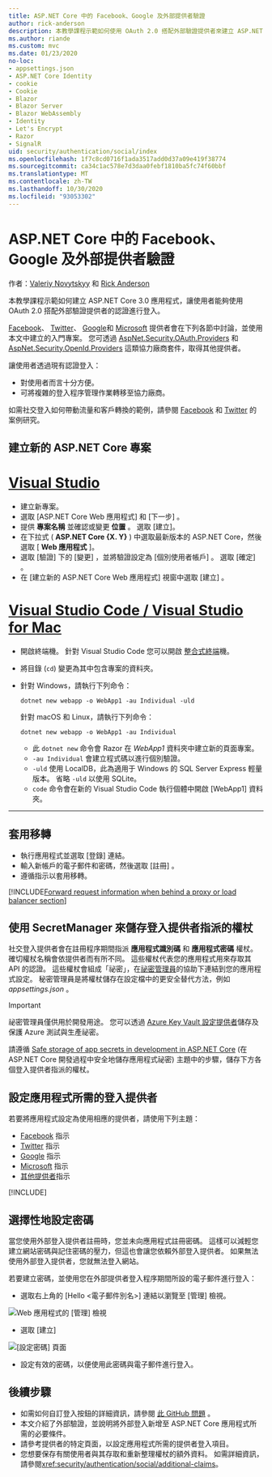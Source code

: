 ```yaml
---
title: ASP.NET Core 中的 Facebook、Google 及外部提供者驗證
author: rick-anderson
description: 本教學課程示範如何使用 OAuth 2.0 搭配外部驗證提供者來建立 ASP.NET Core 應用程式。
ms.author: riande
ms.custom: mvc
ms.date: 01/23/2020
no-loc:
- appsettings.json
- ASP.NET Core Identity
- cookie
- Cookie
- Blazor
- Blazor Server
- Blazor WebAssembly
- Identity
- Let's Encrypt
- Razor
- SignalR
uid: security/authentication/social/index
ms.openlocfilehash: 1f7c8cd0716f1ada3517add0d37a09e419f38774
ms.sourcegitcommit: ca34c1ac578e7d3daa0febf1810ba5fc74f60bbf
ms.translationtype: MT
ms.contentlocale: zh-TW
ms.lasthandoff: 10/30/2020
ms.locfileid: "93053302"
---
```

# <a name="facebook-google-and-external-provider-authentication-in-aspnet-core"></a>ASP.NET Core 中的 Facebook、Google 及外部提供者驗證

作者：[Valeriy Novytskyy](https://github.com/01binary) 和 [Rick Anderson](https://twitter.com/RickAndMSFT)

本教學課程示範如何建立 ASP.NET Core 3.0 應用程式，讓使用者能夠使用 OAuth 2.0 搭配外部驗證提供者的認證進行登入。

[Facebook](xref:security/authentication/facebook-logins)、 [Twitter](xref:security/authentication/twitter-logins)、 [Google](xref:security/authentication/google-logins)和 [Microsoft](xref:security/authentication/microsoft-logins) 提供者會在下列各節中討論，並使用本文中建立的入門專案。 您可透過 [AspNet.Security.OAuth.Providers](https://github.com/aspnet-contrib/AspNet.Security.OAuth.Providers) 和 [AspNet.Security.OpenId.Providers](https://github.com/aspnet-contrib/AspNet.Security.OpenId.Providers) 這類協力廠商套件，取得其他提供者。

讓使用者透過現有認證登入：

* 對使用者而言十分方便。
* 可將複雜的登入程序管理作業轉移至協力廠商。

如需社交登入如何帶動流量和客戶轉換的範例，請參閱 [Facebook](https://www.facebook.com/unsupportedbrowser) 和 [Twitter](https://dev.twitter.com/resources/case-studies) 的案例研究。

## <a name="create-a-new-aspnet-core-project"></a>建立新的 ASP.NET Core 專案

# <a name="visual-studio"></a>[Visual Studio](#tab/visual-studio)

* 建立新專案。
* 選取 [ASP.NET Core Web 應用程式]  和 [下一步]  。
* 提供 **專案名稱** 並確認或變更 **位置** 。 選取 [建立]。
* 在下拉式 ( **ASP.NET Core {X. Y}** ) 中選取最新版本的 ASP.NET Core，然後選取 [ **Web 應用程式** ]。
* 選取 [驗證]  下的 [變更]  ，並將驗證設定為 [個別使用者帳戶]  。 選取 [確定]  。
* 在 [建立新的 ASP.NET Core Web 應用程式]  視窗中選取 [建立]  。

# <a name="visual-studio-code--visual-studio-for-mac"></a>[Visual Studio Code / Visual Studio for Mac](#tab/visual-studio-code+visual-studio-mac)

* 開啟終端機。  針對 Visual Studio Code 您可以開啟 [整合式終端](https://code.visualstudio.com/docs/editor/integrated-terminal)機。

* 將目錄 (`cd`) 變更為其中包含專案的資料夾。

* 針對 Windows，請執行下列命令：

  ```dotnetcli
  dotnet new webapp -o WebApp1 -au Individual -uld
  ```

  針對 macOS 和 Linux，請執行下列命令：

  ```dotnetcli
  dotnet new webapp -o WebApp1 -au Individual
  ```

  * 此 `dotnet new` 命令會 Razor 在 *WebApp1* 資料夾中建立新的頁面專案。
  * `-au Individual` 會建立程式碼以進行個別驗證。
  * `-uld` 使用 LocalDB，此為適用于 Windows 的 SQL Server Express 輕量版本。 省略 `-uld` 以使用 SQLite。
  * `code` 命令會在新的 Visual Studio Code 執行個體中開啟 [WebApp1]  資料夾。

---

## <a name="apply-migrations"></a>套用移轉

* 執行應用程式並選取 [登錄]  連結。
* 輸入新帳戶的電子郵件和密碼，然後選取 [註冊]  。
* 遵循指示以套用移轉。

[!INCLUDE[Forward request information when behind a proxy or load balancer section](includes/forwarded-headers-middleware.md)]

## <a name="use-secretmanager-to-store-tokens-assigned-by-login-providers"></a>使用 SecretManager 來儲存登入提供者指派的權杖

社交登入提供者會在註冊程序期間指派 **應用程式識別碼** 和 **應用程式密碼** 權杖。 確切權杖名稱會依提供者而有所不同。 這些權杖代表您的應用程式用來存取其 API 的認證。 這些權杖會組成「祕密」，在[祕密管理員](xref:security/app-secrets#secret-manager)的協助下連結到您的應用程式設定。 秘密管理員是將權杖儲存在設定檔中的更安全替代方法，例如 *appsettings.json* 。

> [!IMPORTANT]
> 祕密管理員僅供用於開發用途。 您可以透過 [Azure Key Vault 設定提供者](xref:security/key-vault-configuration)儲存及保護 Azure 測試與生產祕密。

請遵循 [Safe storage of app secrets in development in ASP.NET Core](xref:security/app-secrets) (在 ASP.NET Core 開發過程中安全地儲存應用程式祕密) 主題中的步驟，儲存下方各個登入提供者指派的權杖。

## <a name="setup-login-providers-required-by-your-application"></a>設定應用程式所需的登入提供者

若要將應用程式設定為使用相應的提供者，請使用下列主題：

* [Facebook](xref:security/authentication/facebook-logins) 指示
* [Twitter](xref:security/authentication/twitter-logins) 指示
* [Google](xref:security/authentication/google-logins) 指示
* [Microsoft](xref:security/authentication/microsoft-logins) 指示
* [其他提供者](xref:security/authentication/otherlogins)指示

[!INCLUDE[](includes/chain-auth-providers.md)]

## <a name="optionally-set-password"></a>選擇性地設定密碼

當您使用外部登入提供者註冊時，您並未向應用程式註冊密碼。 這樣可以減輕您建立網站密碼與記住密碼的壓力，但這也會讓您依賴外部登入提供者。 如果無法使用外部登入提供者，您就無法登入網站。

若要建立密碼，並使用您在外部提供者登入程序期間所設的電子郵件進行登入：

* 選取右上角的 [Hello &lt;電子郵件別名&gt;]  連結以瀏覽至 [管理]  檢視。

![Web 應用程式的 [管理] 檢視](index/_static/pass1a.png)

* 選取 [建立] 

![[設定密碼] 頁面](index/_static/pass2a.png)

* 設定有效的密碼，以便使用此密碼與電子郵件進行登入。

## <a name="next-steps"></a>後續步驟

* 如需如何自訂登入按鈕的詳細資訊，請參閱 [此 GitHub 問題](https://github.com/dotnet/AspNetCore.Docs/issues/10563) 。
* 本文介紹了外部驗證，並說明將外部登入新增至 ASP.NET Core 應用程式所需的必要條件。
* 請參考提供者的特定頁面，以設定應用程式所需的提供者登入項目。
* 您想要保存有關使用者與其存取和重新整理權杖的額外資料。 如需詳細資訊，請參閱<xref:security/authentication/social/additional-claims>。
